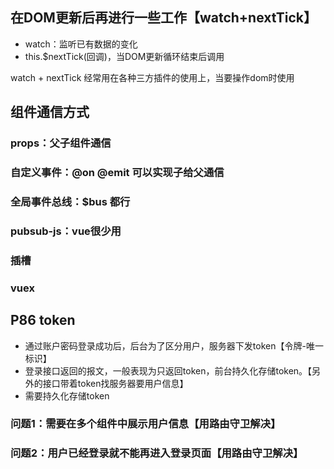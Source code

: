 ## 在DOM更新后再进行一些工作【watch+nextTick】
* watch：监听已有数据的变化
* this.$nextTick(回调)，当DOM更新循环结束后调用

watch + nextTick 经常用在各种三方插件的使用上，当要操作dom时使用

## 组件通信方式
### props：父子组件通信
### 自定义事件：@on @emit 可以实现子给父通信
### 全局事件总线：$bus 都行
### pubsub-js：vue很少用
### 插槽
### vuex

## P86 token
* 通过账户密码登录成功后，后台为了区分用户，服务器下发token【令牌-唯一标识】
* 登录接口返回的报文，一般表现为只返回token，前台持久化存储token。【另外的接口带着token找服务器要用户信息】
* 需要持久化存储token

### 问题1：需要在多个组件中展示用户信息【用路由守卫解决】
### 问题2：用户已经登录就不能再进入登录页面【用路由守卫解决】